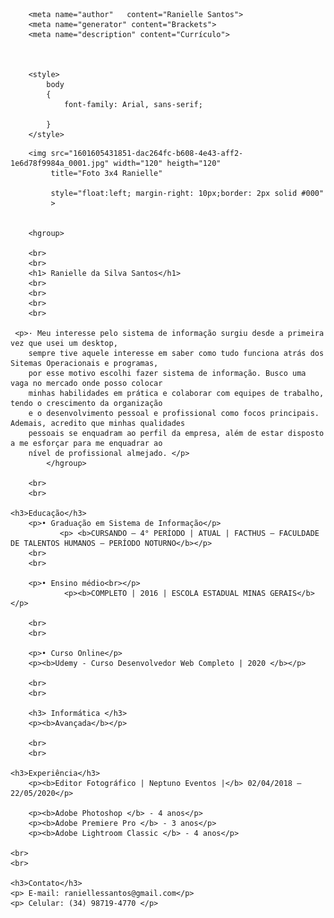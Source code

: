 
<html lang="pt-BR">
    <head>
    <title>Meu currículo</title>
        <meta charset="utf-8">
        
        <meta name="author"   content="Ranielle Santos">
        <meta name="generator" content="Brackets">
        <meta name="description" content="Currículo">
        
        
        
        <style>
            body 
            {
                font-family: Arial, sans-serif;
                
            }
        </style>
        

</head>
    <body>
        
        <img src="1601605431851-dac264fc-b608-4e43-aff2-1e6d78f9984a_0001.jpg" width="120" heigth="120"
             title="Foto 3x4 Ranielle"
             
             style="float:left; margin-right: 10px;border: 2px solid #000"
             >
        
        
        <hgroup>
        
        <br>
        <br>
        <h1> Ranielle da Silva Santos</h1>
        <br>
        <br>
        <br>
        <br>
        
     <p>· Meu interesse pelo sistema de informação surgiu desde a primeira vez que usei um desktop, 
        sempre tive aquele interesse em saber como tudo funciona atrás dos Sitemas Operacionais e programas, 
        por esse motivo escolhi fazer sistema de informação. Busco uma vaga no mercado onde posso colocar 
        minhas habilidades em prática e colaborar com equipes de trabalho, tendo o crescimento da organização 
        e o desenvolvimento pessoal e profissional como focos principais. Ademais, acredito que minhas qualidades 
        pessoais se enquadram ao perfil da empresa, além de estar disposto a me esforçar para me enquadrar ao 
        nível de profissional almejado. </p>
            </hgroup>
        
        <br>
        <br>
        
    <h3>Educação</h3>
        <p>• Graduação em Sistema de Informação</p>
               <p> <b>CURSANDO – 4° PERÍODO | ATUAL | FACTHUS – FACULDADE DE TALENTOS HUMANOS – PERÍODO NOTURNO</b></p>
        <br>
        <br>
        
        <p>• Ensino médio<br></p>
                <p><b>COMPLETO | 2016 | ESCOLA ESTADUAL MINAS GERAIS</b></p>
        
        <br>
        <br>
        
        <p>• Curso Online</p>
        <p><b>Udemy - Curso Desenvolvedor Web Completo | 2020 </b></p>
        
        <br>
        <br>

        <h3> Informática </h3>
        <p><b>Avançada</b></p>
        
        <br>
        <br>
        
    <h3>Experiência</h3>
        <p><b>Editor Fotográfico | Neptuno Eventos |</b> 02/04/2018 – 22/05/2020</p>
        
        <p><b>Adobe Photoshop </b> - 4 anos</p>
        <p><b>Adobe Premiere Pro </b> - 3 anos</p>
        <p><b>Adobe Lightroom Classic </b> - 4 anos</p>
        
    <br>
    <br>
    
    <h3>Contato</h3>
    <p> E-mail: raniellessantos@gmail.com</p>
    <p> Celular: (34) 98719-4770 </p>
    
        
        
</body>
    
</html>
